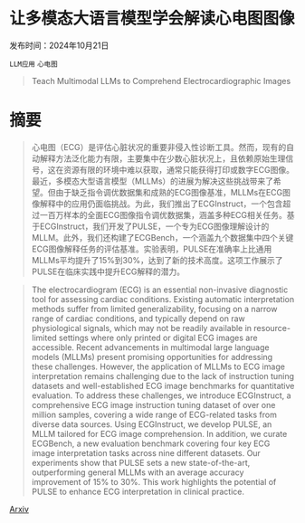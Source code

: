 # 让多模态大语言模型学会解读心电图图像

发布时间：2024年10月21日

`LLM应用` `心电图`

> Teach Multimodal LLMs to Comprehend Electrocardiographic Images

# 摘要

> 心电图（ECG）是评估心脏状况的重要非侵入性诊断工具。然而，现有的自动解释方法泛化能力有限，主要集中在少数心脏状况上，且依赖原始生理信号，这在资源有限的环境中难以获取，通常只能获得打印或数字ECG图像。最近，多模态大型语言模型（MLLMs）的进展为解决这些挑战带来了希望。但由于缺乏指令调优数据集和成熟的ECG图像基准，MLLMs在ECG图像解释中的应用仍面临挑战。为此，我们推出了ECGInstruct，一个包含超过一百万样本的全面ECG图像指令调优数据集，涵盖多种ECG相关任务。基于ECGInstruct，我们开发了PULSE，一个专为ECG图像理解设计的MLLM。此外，我们还构建了ECGBench，一个涵盖九个数据集中四个关键ECG图像解释任务的评估基准。实验表明，PULSE在准确率上比通用MLLMs平均提升了15%到30%，达到了新的技术高度。这项工作展示了PULSE在临床实践中提升ECG解释的潜力。

> The electrocardiogram (ECG) is an essential non-invasive diagnostic tool for assessing cardiac conditions. Existing automatic interpretation methods suffer from limited generalizability, focusing on a narrow range of cardiac conditions, and typically depend on raw physiological signals, which may not be readily available in resource-limited settings where only printed or digital ECG images are accessible. Recent advancements in multimodal large language models (MLLMs) present promising opportunities for addressing these challenges. However, the application of MLLMs to ECG image interpretation remains challenging due to the lack of instruction tuning datasets and well-established ECG image benchmarks for quantitative evaluation. To address these challenges, we introduce ECGInstruct, a comprehensive ECG image instruction tuning dataset of over one million samples, covering a wide range of ECG-related tasks from diverse data sources. Using ECGInstruct, we develop PULSE, an MLLM tailored for ECG image comprehension. In addition, we curate ECGBench, a new evaluation benchmark covering four key ECG image interpretation tasks across nine different datasets. Our experiments show that PULSE sets a new state-of-the-art, outperforming general MLLMs with an average accuracy improvement of 15% to 30%. This work highlights the potential of PULSE to enhance ECG interpretation in clinical practice.

[Arxiv](https://arxiv.org/abs/2410.19008)